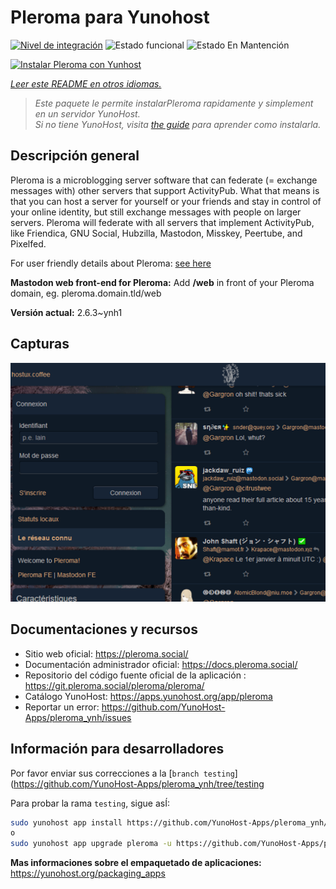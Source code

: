 <!--
Este archivo README esta generado automaticamente<https://github.com/YunoHost/apps/tree/master/tools/readme_generator>
No se debe editar a mano.
-->

# Pleroma para Yunohost

[![Nivel de integración](https://dash.yunohost.org/integration/pleroma.svg)](https://dash.yunohost.org/appci/app/pleroma) ![Estado funcional](https://ci-apps.yunohost.org/ci/badges/pleroma.status.svg) ![Estado En Mantención](https://ci-apps.yunohost.org/ci/badges/pleroma.maintain.svg)

[![Instalar Pleroma con Yunhost](https://install-app.yunohost.org/install-with-yunohost.svg)](https://install-app.yunohost.org/?app=pleroma)

*[Leer este README en otros idiomas.](./ALL_README.md)*

> *Este paquete le permite instalarPleroma rapidamente y simplement en un servidor YunoHost.*  
> *Si no tiene YunoHost, visita [the guide](https://yunohost.org/install) para aprender como instalarla.*

## Descripción general

Pleroma is a microblogging server software that can federate (= exchange messages with) other servers that support ActivityPub. What that means is that you can host a server for yourself or your friends and stay in control of your online identity, but still exchange messages with people on larger servers. Pleroma will federate with all servers that implement ActivityPub, like Friendica, GNU Social, Hubzilla, Mastodon, Misskey, Peertube, and Pixelfed.

For user friendly details about Pleroma: [see here](https://blog.soykaf.com/post/what-is-pleroma/)

**Mastodon web front-end for Pleroma:** Add **/web** in front of your Pleroma domain, eg. pleroma.domain.tld/web


**Versión actual:** 2.6.3~ynh1

## Capturas

![Captura de Pleroma](./doc/screenshots/screenshot1.png)

## Documentaciones y recursos

- Sitio web oficial: <https://pleroma.social/>
- Documentación administrador oficial: <https://docs.pleroma.social/>
- Repositorio del código fuente oficial de la aplicación : <https://git.pleroma.social/pleroma/pleroma/>
- Catálogo YunoHost: <https://apps.yunohost.org/app/pleroma>
- Reportar un error: <https://github.com/YunoHost-Apps/pleroma_ynh/issues>

## Información para desarrolladores

Por favor enviar sus correcciones a la [`branch testing`](https://github.com/YunoHost-Apps/pleroma_ynh/tree/testing

Para probar la rama `testing`, sigue asÍ:

```bash
sudo yunohost app install https://github.com/YunoHost-Apps/pleroma_ynh/tree/testing --debug
o
sudo yunohost app upgrade pleroma -u https://github.com/YunoHost-Apps/pleroma_ynh/tree/testing --debug
```

**Mas informaciones sobre el empaquetado de aplicaciones:** <https://yunohost.org/packaging_apps>

